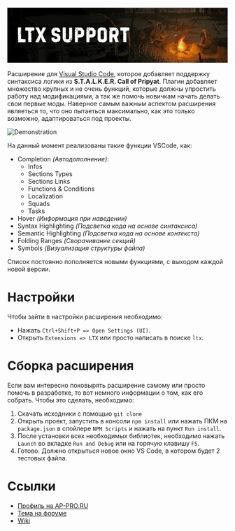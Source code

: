 ![Title](./data/Images/ReadMe/Title.gif)

Расширение для [Visual Studio Code](https://code.visualstudio.com/), которое добавляет поддержку синтаксиса логики из **S.T.A.L.K.E.R. Call of Pripyat**. Плагин добавляет множество крупных и не очень функций, которые должны упростить работу над модификациями, а так же помочь новичкам начать делать свои первые моды. Наверное самым важным аспектом расширения являеться то, что оно пытаеться максимально, как это только возможно, адаптироваться под проекты.

![Demonstration](./data/Images/ReadMe/Demonstration.gif)

На данный момент реализованы такие функции VSCode, как:

* Completion *(Автодополнение)*:
    * Infos
    * Sections Types
    * Sections Links
    * Functions & Conditions
    * Localization
    * Squads
    * Tasks
* Hover *(Информация при наведении)*
* Syntax Highlighting *(Подсветка кода на основе синтаксиса)*
* Semantic Highlighting *(Подсветка кода на основе контекста)*
* Folding Ranges *(Сворачивание секций)*
* Symbols *(Визуализация структуры файла)*

Список постоянно пополняется новыми функциями, с выходом каждой новой версии.

# Настройки

Чтобы зайти в настройки расширения необходимо:

* Нажать `Ctrl+Shift+P => Open Settings (UI)`.
* Открыть `Extensions => LTX` или просто написать в поиске `ltx`.

# Сборка расширения

Если вам интересно поковырять расширение самому или просто помочь в разработке, то вот немного информации о том, как его собрать. Чтобы это сделать, необходимо:

1. Скачать исходники с помощью `git clone`
2. Открыть проект, запустить в консоли `npm install` или нажать ПКМ на `package.json` в спойлере `NPM Scripts` и нажать на пункт `Run install`.
3. После установки всех необходимых библиотек, необходимо нажать `Launch` во вкладке `Run and Debug` или на горячую клавишу `F5`.
4. Готово. Должно открыться новое окно VS Code, в котором будет 2 тестовых файла.

# Ссылки

* [Профиль на AP-PRO.RU](https://ap-pro.ru/profile/6-aziatkavictor/)
* [Тема на форуме](https://ap-pro.ru/forums/topic/3561-vscode-podderzhka-sintaksisa-cop/)
* [Wiki](https://github.com/AziatkaVictor/ltx-support/wiki)